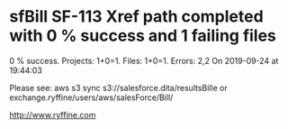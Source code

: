 # sfBill SF-113 Xref path completed with 0 % success and 1 failing files

0 % success. Projects: 1+0=1.  Files: 1+0=1. Errors: 2,2  On 2019-09-24 at 19:44:03



Please see: aws s3 sync s3://salesforce.dita/resultsBille or exchange.ryffine/users/aws/salesForce/Bill/

http://www.ryffine.com
